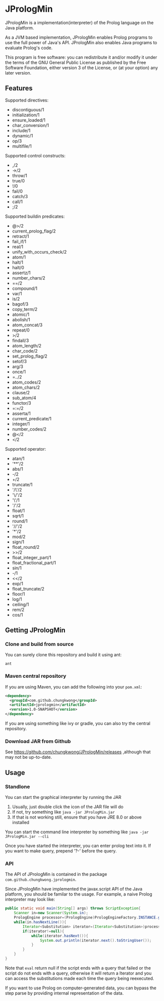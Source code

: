 # JPrologMin

JPrologMin is a implementation(interpreter) of the Prolog language 
on the Java platform.

As a JVM based implementation, JPrologMin enables Prolog programs
to use the full power of Java's API. JPrologMin also enables Java
programs to evaluate Prolog's code. 

This program is free software: you can redistribute it and/or modify
it under the terms of the GNU General Public License as published by
the Free Software Foundation, either version 3 of the License, or
(at your option) any later version.

## Features

Supported directives:
- discontiguous/1
- initialization/1
- ensure_loaded/1
- char_conversion/1
- include/1
- dynamic/1
- op/3
- multifile/1

Supported control constructs:
- ,/2
- ->/2
- throw/1
- true/0
- !/0
- fail/0
- catch/3
- call/1
- ;/2

Supported buildin predicates:
- @>/2
- current_prolog_flag/2
- retract/1
- fail_if/1
- real/1
- unify_with_occurs_check/2
- atom/1
- halt/1
- halt/0
- assertz/1
- number_chars/2
- ==/2
- compound/1
- var/1
- is/2
- bagof/3
- copy_term/2
- atomic/1
- abolish/1
- atom_concat/3
- repeat/0
- &gt;/2
- findall/3
- atom_length/2
- char_code/2
- set_prolog_flag/2
- setof/3
- arg/3
- once/1
- =../2
- atom_codes/2
- atom_chars/2
- clause/2
- sub_atom/4
- functor/3
- =:=/2
- asserta/1
- current_predicate/1
- integer/1
- number_codes/2
- @</2
- </2

Supported operator:
- atan/1
- '**'/2
- abs/1
- -/2
- +/2
- truncate/1
- '/\\'/2
- '\\/'/2
- '\\'/1
- '/'/2
- float/1
- sqrt/1
- round/1
- '//'/2
- '\*'/2
- mod/2
- sign/1
- float_round/2
- &gt;&gt;/2
- float_integer_part/1
- float_fractional_part/1
- sin/1
- -/1
- <</2
- exp/1
- float_truncate/2
- floor/1
- log/1
- ceiling/1
- rem/2
- cos/1

## Getting JPrologMin

### Clone and build from source

You can surely clone this repository and build it using ant:

```
ant
```

### Maven central repository

If you are using Maven, you can add the following into your `pom.xml`:

```xml
<dependency>
  <groupId>com.github.chungkwong</groupId>
  <artifactId>jprologmin</artifactId>
  <version>1.0-SNAPSHOT</version>
</dependency>
```

If you are using something like ivy or gradle, you can also try the central
repository.

### Download JAR from Github

See https://github.com/chungkwong/JPrologMin/releases ,although that may
not be up-to-date.

## Usage

### Standlone

You can start the graphical interpreter by running the JAR
1. Usually, just double click the icon of the JAR file will do
2. If not, try something like `java -jar JPrologMin.jar`
3. If that is not working still, ensure that you have JRE 8.0 or above installed 

You can start the command line interpreter by something like 
`java -jar JPrologMin.jar --cli`

Once you have started the interpreter, you can enter prolog text into it.
If you want to make query, prepend '?-' before the query.

### API

The API of JPrologMin is contained in the package `com.github.chungkwong.jprologmin`.

Since JPrologMin have implemented the javax.script API of the Java platform,
you should be familar to the usage. For example, a naive Prolog interpreter
may look like:

```java
public static void main(String[] args) throws ScriptException{
	Scanner in=new Scanner(System.in);
	PrologEngine processor=(PrologEngine)PrologEngineFactory.INSTANCE.getScriptEngine();
	while(in.hasNextLine()){
		Iterator<Substitution> iterator=(Iterator<Substitution>)processor.eval(in.nextLine());
		if(iterator!=null){
			while(iterator.hasNext()){
				System.out.println(iterator.next().toStringUser());
			}
		}
	}
}
```

Note that `eval` return null if the script ends with a query that failed
or the script do not ends with a query, otherwise it will return a Iterator
and you can access the substitutions made each time the query being reexecuted.

If you want to use Prolog on computer-generated data, you can bypass the step 
parse by providing internal representation of the data.
